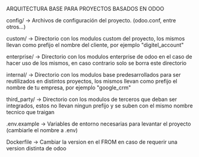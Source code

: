 ARQUITECTURA BASE PARA PROYECTOS BASADOS EN ODOO

config/ -> Archivos de configuración del proyecto. (odoo.conf, entre otros...)

custom/ -> Directorio con los modulos custom del proyecto, los mismos llevan como prefijo el nombre del cliente, por ejemplo "digitel_account"

enterprise/ -> Directorio con los modulos enterprise de odoo en el caso de hacer uso de los mismos, en caso contrario solo se borra este directorio

internal/ -> Directorio con los modulos base predesarrollados para ser reutilizados en distintos proyectos, los mismos llevan como prefijo el nombre de tu empresa, por ejemplo "google_crm"

third_party/ -> Directorio con los modulos de terceros que deban ser integrados, estos no llevan ningun prefijo y se suben con el mismo nombre tecnico que traigan

.env.example -> Variables de entorno necesarias para levantar el proyecto (cambiarle el nombre a .env)

Dockerfile -> Cambiar la version en el FROM en caso de requerir una version distinta de odoo








